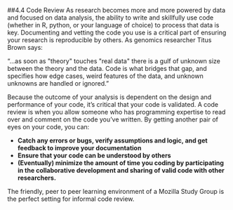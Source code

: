 ##4.4 Code Review
As research becomes more and more powered by data and focused on data analysis, the ability to write and skillfully use code (whether in R, python, or your language of choice) to process that data is key. Documenting and vetting the code you use is a critical part of ensuring your research is reproducible by others.  As genomics researcher Titus Brown says:

“...as soon as "theory" touches "real data" there is a gulf of unknown size between the theory and the data. Code is what bridges that gap, and specifies how edge cases, weird features of the data, and unknown unknowns are handled or ignored.”

Because the outcome of your analysis is dependent on the design and performance of your code, it’s critical that your code is validated. A code review is when you allow someone who has programming expertise to read over and comment on the code you’ve written. By getting another pair of eyes on your code, you can:

* **Catch any errors or bugs, verify assumptions and logic, and get feedback to improve your documentation**
* **Ensure that your code can be understood by others**
* **(Eventually) minimize the amount of time you coding by participating in the collaborative development and sharing of valid code with other researchers.**

The friendly, peer to peer learning environment of a Mozilla Study Group is the perfect setting for informal code review. 
